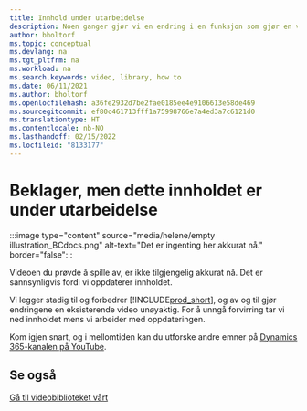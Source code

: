 ```yaml
---
title: Innhold under utarbeidelse
description: Noen ganger gjør vi en endring i en funksjon som gjør en video villedende, slik at vi ned videoen mens vi oppdaterer innholdet.
author: bholtorf
ms.topic: conceptual
ms.devlang: na
ms.tgt_pltfrm: na
ms.workload: na
ms.search.keywords: video, library, how to
ms.date: 06/11/2021
ms.author: bholtorf
ms.openlocfilehash: a36fe2932d7be2fae0185ee4e9106613e58de469
ms.sourcegitcommit: ef80c461713fff1a75998766e7a4ed3a7c6121d0
ms.translationtype: HT
ms.contentlocale: nb-NO
ms.lasthandoff: 02/15/2022
ms.locfileid: "8133177"
---
```

# <a name="sorry-this-content-is-under-construction"></a>Beklager, men dette innholdet er under utarbeidelse

:::image type="content" source="media/helene/empty illustration_BCdocs.png" alt-text="Det er ingenting her akkurat nå." border="false":::

Videoen du prøvde å spille av, er ikke tilgjengelig akkurat nå. Det er sannsynligvis fordi vi oppdaterer innholdet.

Vi legger stadig til og forbedrer [!INCLUDE[prod_short](includes/prod_short.md)], og av og til gjør endringene en eksisterende video unøyaktig. For å unngå forvirring tar vi ned innholdet mens vi arbeider med oppdateringen.

Kom igjen snart, og i mellomtiden kan du utforske andre emner på [Dynamics 365-kanalen på YouTube](https://www.youtube.com/playlist?list=PLcakwueIHoT-wVFPKUtmxlqcG1kJ0oqq4).

## <a name="see-also"></a>Se også
[Gå til videobiblioteket vårt](across-videos.md)

 